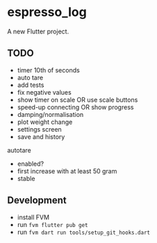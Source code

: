# espresso_log

A new Flutter project.

## TODO
- timer 10th of seconds
- auto tare
- add tests
- fix negative values
- show timer on scale OR use scale buttons
- speed-up connecting OR show progress
- damping/normalisation
- plot weight change
- settings screen
- save and history

autotare 
- enabled?
- first increase with at least 50 gram
- stable 

## Development
- install FVM
- run `fvm flutter pub get`
- run `fvm dart run tools/setup_git_hooks.dart`

